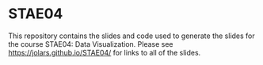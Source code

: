 
<!-- README.md is generated from README.Rmd. Please edit that file -->

# STAE04

<!-- badges: start -->

<!-- badges: end -->

This repository contains the slides and code used to generate the slides
for the course STAE04: Data Visualization. Please see
<https://jolars.github.io/STAE04/> for links to all of the slides.

